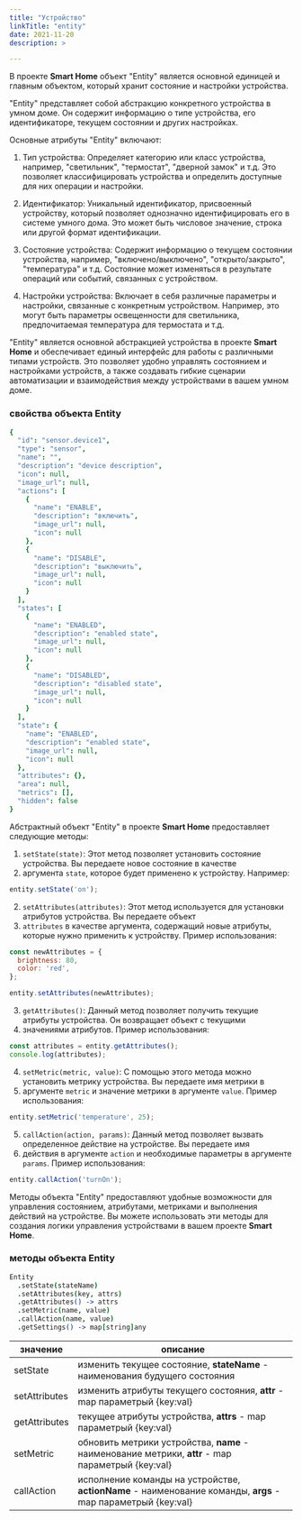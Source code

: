 ```yaml
---
title: "Устройство"
linkTitle: "entity"
date: 2021-11-20
description: >

---
```


В проекте **Smart Home** объект "Entity" является основной единицей и главным объектом, который хранит состояние и настройки устройства.

"Entity" представляет собой абстракцию конкретного устройства в умном доме. Он содержит информацию о типе устройства, его идентификаторе, текущем состоянии и других настройках.

Основные атрибуты "Entity" включают:

1. Тип устройства: Определяет категорию или класс устройства, например, "светильник", "термостат", "дверной замок" и т.д. 
Это позволяет классифицировать устройства и определить доступные для них операции и настройки.

2. Идентификатор: Уникальный идентификатор, присвоенный устройству, который позволяет однозначно идентифицировать его в 
системе умного дома. Это может быть числовое значение, строка или другой формат идентификации.

3. Состояние устройства: Содержит информацию о текущем состоянии устройства, например, "включено/выключено", 
"открыто/закрыто", "температура" и т.д. Состояние может изменяться в результате операций или событий, связанных с устройством.

4. Настройки устройства: Включает в себя различные параметры и настройки, связанные с конкретным устройством. Например, 
это могут быть параметры освещенности для светильника, предпочитаемая температура для термостата и т.д.


"Entity" является основной абстракцией устройства в проекте **Smart Home** и обеспечивает единый интерфейс для работы с 
различными типами устройств. Это позволяет удобно управлять состоянием и настройками устройств, а также создавать гибкие
сценарии автоматизации и взаимодействия между устройствами в вашем умном доме.

### свойства объекта Entity
```coffeescript
{
  "id": "sensor.device1",
  "type": "sensor",
  "name": "",
  "description": "device description",
  "icon": null,
  "image_url": null,
  "actions": [
    {
      "name": "ENABLE",
      "description": "включить",
      "image_url": null,
      "icon": null
    },
    {
      "name": "DISABLE",
      "description": "выключить",
      "image_url": null,
      "icon": null
    }
  ],
  "states": [
    {
      "name": "ENABLED",
      "description": "enabled state",
      "image_url": null,
      "icon": null
    },
    {
      "name": "DISABLED",
      "description": "disabled state",
      "image_url": null,
      "icon": null
    }
  ],
  "state": {
    "name": "ENABLED",
    "description": "enabled state",
    "image_url": null,
    "icon": null
  },
  "attributes": {},
  "area": null,
  "metrics": [],
  "hidden": false
}
```

Абстрактный объект "Entity" в проекте **Smart Home** предоставляет следующие методы:

1. `setState(state)`: Этот метод позволяет установить состояние устройства. Вы передаете новое состояние в качестве 
2. аргумента `state`, которое будет применено к устройству. Например:

```javascript
entity.setState('on');
```

2. `setAttributes(attributes)`: Этот метод используется для установки атрибутов устройства. Вы передаете объект 
3. `attributes` в качестве аргумента, содержащий новые атрибуты, которые нужно применить к устройству. Пример использования:

```javascript
const newAttributes = {
  brightness: 80,
  color: 'red',
};

entity.setAttributes(newAttributes);
```

3. `getAttributes()`: Данный метод позволяет получить текущие атрибуты устройства. Он возвращает объект с текущими 
4. значениями атрибутов. Пример использования:

```javascript
const attributes = entity.getAttributes();
console.log(attributes);
```

4. `setMetric(metric, value)`: С помощью этого метода можно установить метрику устройства. Вы передаете имя метрики в 
5. аргументе `metric` и значение метрики в аргументе `value`. Пример использования:

```javascript
entity.setMetric('temperature', 25);
```

5. `callAction(action, params)`: Данный метод позволяет вызвать определенное действие на устройстве. Вы передаете имя 
6. действия в аргументе `action` и необходимые параметры в аргументе `params`. Пример использования:

```javascript
entity.callAction('turnOn');
```

Методы объекта "Entity" предоставляют удобные возможности для управления состоянием, атрибутами, метриками и выполнения 
действий на устройстве. Вы можете использовать эти методы для создания логики управления устройствами в вашем проекте 
**Smart Home**.


### методы объекта Entity

```coffeescript
Entity
  .setState(stateName)
  .setAttributes(key, attrs)
  .getAttributes() -> attrs
  .setMetric(name, value)
  .callAction(name, value)
  .getSettings() -> map[string]any
```

|  значение  | описание  |
|-------------|---------|
| setState | изменить текущее состояние, **stateName** - наименования будущего состояния|
| setAttributes | изменить атрибуты текущего состояния, **attr** - map параметрый {key:val} |
| getAttributes | текущее атрибуты устройства, **attrs** - map параметрый {key:val} |
| setMetric | обновить метрики устройства, **name** - наименование метрики, **attr** - map параметрый {key:val}|
| callAction | иcполнение команды на устройстве, **actionName** - наименование команды, **args** - map параметрый {key:val}|
